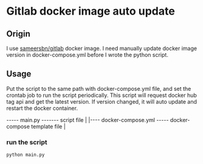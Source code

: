 # Gitlab docker image auto update

## Origin

I use [sameersbn/gitlab](https://hub.docker.com/r/sameersbn/gitlab/) docker image. I need manually update docker image version in docker-compose.yml before I wrote the python script.

## Usage

Put the script to the same path with docker-compose.yml file, and set the crontab job to run the script periodically. This script will request docker hub tag api and get the latest version. If version changed, it will auto update and restart the docker container.


----- main.py ------- script file
|
|---- docker-compose.yml ----- docker-compose template file
|


### run the script

```python
python main.py
```
